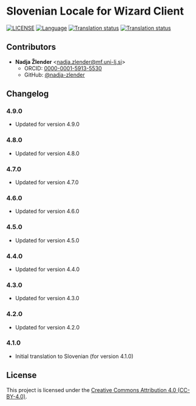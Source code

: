 # Slovenian Locale for Wizard Client

[![LICENSE](https://img.shields.io/github/license/ds-wizard/wizard-client-locales)](LICENSE)
[![Language](https://img.shields.io/badge/ISO%20639--1-sl-blue)](https://en.wikipedia.org/wiki/Slovene_language)
[![Translation status](https://img.shields.io/badge/translated-100%25-brightgreen)](https://localize.ds-wizard.org/engage/wizard-client/nl/)
[![Translation status](https://localize.ds-wizard.org/widgets/wizard-client/sl/wizard-client-4-9-0/svg-badge.svg)](https://localize.ds-wizard.org/engage/wizard-client/tr/)

## Contributors

* **Nadja Žlender** <[nadja.zlender@mf.uni-lj.si](mailto:nadja.zlender@mf.uni-lj.si)>
  * ORCID: [0000-0001-5913-5530](https://orcid.org/0000-0001-5913-5530)
  * GitHub: [@nadja-zlender](https://github.com/nadja-zlender)


## Changelog

### 4.9.0

* Updated for version 4.9.0

### 4.8.0

* Updated for version 4.8.0

### 4.7.0

* Updated for version 4.7.0

### 4.6.0

* Updated for version 4.6.0

### 4.5.0

* Updated for version 4.5.0

### 4.4.0

* Updated for version 4.4.0

### 4.3.0

* Updated for version 4.3.0

### 4.2.0

* Updated for version 4.2.0

### 4.1.0

* Initial translation to Slovenian (for version 4.1.0)


## License

This project is licensed under the [Creative Commons Attribution 4.0 (CC-BY-4.0)](https://creativecommons.org/licenses/by/4.0/).
